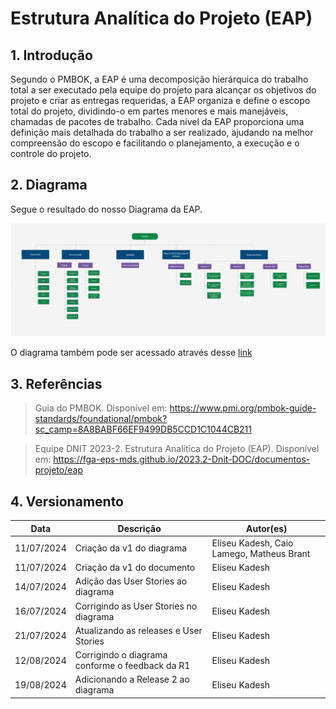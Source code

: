 # Estrutura Analítica do Projeto (EAP)

## 1. Introdução

Segundo o PMBOK, a EAP é uma decomposição hierárquica do trabalho total a ser executado pela equipe do projeto para alcançar os objetivos do projeto e criar as entregas requeridas, a EAP organiza e define o escopo total do projeto, dividindo-o em partes menores e mais manejáveis, chamadas de pacotes de trabalho. Cada nível da EAP proporciona uma definição mais detalhada do trabalho a ser realizado, ajudando na melhor compreensão do escopo e facilitando o planejamento, a execução e o controle do projeto.


## 2. Diagrama

Segue o resultado do nosso Diagrama da EAP.

![Diagrama EAP](../assets/diagramas/eap.jpeg)

O diagrama também pode ser acessado através desse [link](https://www.figma.com/board/cqj2T54F3zEylR09ZI5VTq/WBS?node-id=0-1&t=qd7mWVftECmPCFpO-0)

## 3. Referências

> Guia do PMBOK. Disponível em: <https://www.pmi.org/pmbok-guide-standards/foundational/pmbok?sc_camp=8A8BABF66EF9499DB5CCD1C1044CB211>

> Equipe DNIT 2023-2. Estrutura Analítica do Projeto (EAP). Disponível em: <https://fga-eps-mds.github.io/2023.2-Dnit-DOC/documentos-projeto/eap>

## 4. Versionamento

| **Data**    | **Descrição**                                    | **Autor(es)**             |
| ---------- | --------------------                             | ------------------------- |
| 11/07/2024 | Criação da v1 do diagrama                        | Eliseu Kadesh, Caio Lamego, Matheus Brant |
| 11/07/2024 | Criação da v1 do documento                       | Eliseu Kadesh              |
| 14/07/2024 | Adição das User Stories ao diagrama              | Eliseu Kadesh              |
| 16/07/2024 | Corrigindo as User Stories no diagrama           | Eliseu Kadesh              |
| 21/07/2024 | Atualizando as releases e User Stories           | Eliseu Kadesh              |
| 12/08/2024 | Corrigindo o diagrama conforme o feedback da R1  | Eliseu Kadesh              |
| 19/08/2024 | Adicionando a Release 2 ao diagrama              | Eliseu Kadesh              |